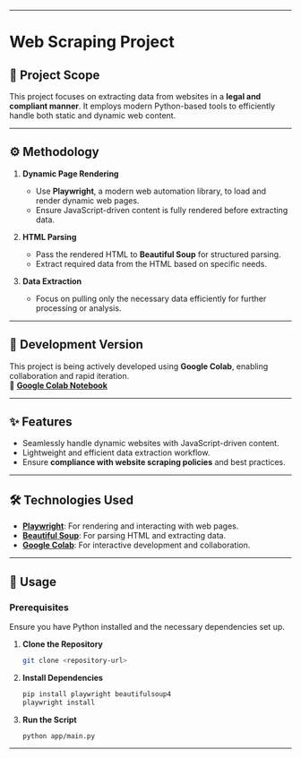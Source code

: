 
---

# **Web Scraping Project**

## **📜 Project Scope**
This project focuses on extracting data from websites in a **legal and compliant manner**. It employs modern Python-based tools to efficiently handle both static and dynamic web content.

---

## **⚙️ Methodology**

1. **Dynamic Page Rendering**  
   - Use **Playwright**, a modern web automation library, to load and render dynamic web pages.  
   - Ensure JavaScript-driven content is fully rendered before extracting data.  

2. **HTML Parsing**  
   - Pass the rendered HTML to **Beautiful Soup** for structured parsing.  
   - Extract required data from the HTML based on specific needs.

3. **Data Extraction**  
   - Focus on pulling only the necessary data efficiently for further processing or analysis.

---

## **🚀 Development Version**
This project is being actively developed using **Google Colab**, enabling collaboration and rapid iteration.  
🔗 **[Google Colab Notebook](https://colab.research.google.com/drive/1hKhNK3ksdFP3iv9YPpA3HPZZSTqWld8e?usp=sharing)**

---

## **✨ Features**
- Seamlessly handle dynamic websites with JavaScript-driven content.  
- Lightweight and efficient data extraction workflow.  
- Ensure **compliance with website scraping policies** and best practices.

---

## **🛠️ Technologies Used**
- **[Playwright](https://playwright.dev/)**: For rendering and interacting with web pages.  
- **[Beautiful Soup](https://www.crummy.com/software/BeautifulSoup/)**: For parsing HTML and extracting data.  
- **[Google Colab](https://colab.research.google.com/)**: For interactive development and collaboration.

---

## **📖 Usage**

### **Prerequisites**
Ensure you have Python installed and the necessary dependencies set up.

1. **Clone the Repository**  
   ```bash
   git clone <repository-url>
   ```

2. **Install Dependencies**  
   ```bash
   pip install playwright beautifulsoup4
   playwright install
   ```

3. **Run the Script**  
   ```bash
   python app/main.py
   ```

---



